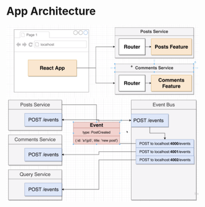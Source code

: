 # App Architecture

![app-architecture.png](github/images/app-architecture.png "app architecture")
![event-bus.png](github/images/event-bus.png "event bus")
